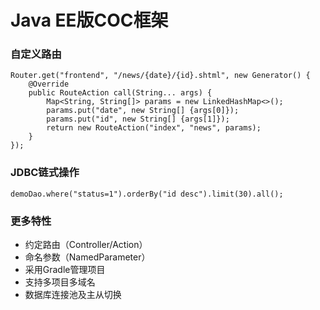 # Java EE版COC框架

### 自定义路由
	Router.get("frontend", "/news/{date}/{id}.shtml", new Generator() {
		@Override
		public RouteAction call(String... args) {
			Map<String, String[]> params = new LinkedHashMap<>();
			params.put("date", new String[] {args[0]});
			params.put("id", new String[] {args[1]});
			return new RouteAction("index", "news", params);
		}
	});

### JDBC链式操作

	demoDao.where("status=1").orderBy("id desc").limit(30).all();

### 更多特性
> 
- 约定路由（Controller/Action）
- 命名参数（NamedParameter）
- 采用Gradle管理项目
- 支持多项目多域名
- 数据库连接池及主从切换